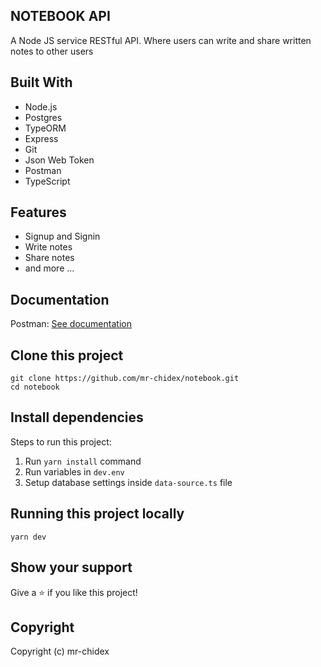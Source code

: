 ## NOTEBOOK API

A Node JS service RESTful API. Where users can write and share written notes to other users

## Built With

- Node.js
- Postgres
- TypeORM
- Express
- Git
- Json Web Token
- Postman
- TypeScript

## Features

- Signup and Signin
- Write notes
- Share notes
- and more ...

## Documentation

Postman: [See documentation](https://documenter.getpostman.com/view/11724511/2s8YmEyRso)

## Clone this project

```
git clone https://github.com/mr-chidex/notebook.git
cd notebook
```

## Install dependencies

Steps to run this project:

1. Run `yarn install` command
2. Run variables in `dev.env`
3. Setup database settings inside `data-source.ts` file

## Running this project locally

```
yarn dev
```

## Show your support

Give a ⭐️ if you like this project!

## Copyright

Copyright (c) mr-chidex
